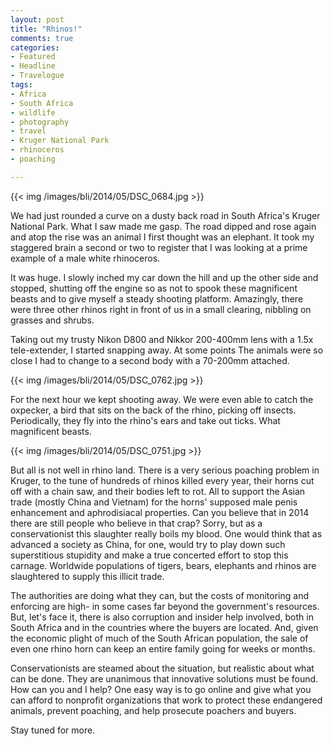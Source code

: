 ```yaml
---
layout: post
title: "Rhinos!"
comments: true
categories:
- Featured
- Headline
- Travelogue
tags:
- Africa
- South Africa
- wildlife
- photography
- travel
- Kruger National Park
- rhinoceros
- poaching

---
```


{{<  img /images/bli/2014/05/DSC_0684.jpg  >}}

We had just rounded a curve on a dusty back road in South Africa's Kruger National Park. What I saw made me gasp. The road dipped and rose again and atop the rise was an animal I first thought was an elephant. It took my staggered brain a second or two to register that I was looking at a prime example of a male white rhinoceros.

<!--more-->

It was huge. I slowly inched my car down the hill and up the other side and stopped, shutting off the engine so as not to spook these magnificent beasts and to give myself a steady shooting platform. Amazingly, there were three other rhinos right in front of us in a small clearing, nibbling on grasses and shrubs. 

Taking out my trusty Nikon D800 and Nikkor 200-400mm lens with a 1.5x tele-extender, I started snapping away. At some points The animals were so close I had to change to a second body with a 70-200mm attached. 

{{<  img /images/bli/2014/05/DSC_0762.jpg  >}}

For the next hour we kept shooting away. We were even able to catch the oxpecker, a bird that sits on the back of the rhino, picking off insects. Periodically, they fly into the rhino's ears and take out ticks. What magnificent beasts. 

{{<  img /images/bli/2014/05/DSC_0751.jpg  >}}

But all is not well in rhino land. There is a very serious poaching problem in Kruger, to the tune of hundreds of rhinos killed every year, their horns cut off with a chain saw, and their bodies left to rot. All to support the Asian trade (mostly China and Vietnam) for the horns' supposed male penis enhancement and aphrodisiacal properties. Can you believe that in 2014 there are still people who believe in that crap? Sorry, but as a conservationist this slaughter really boils my blood. One would think that as advanced a society as China, for one, would try to play down such superstitious stupidity and make a true concerted effort to stop this carnage. Worldwide populations of tigers, bears, elephants and rhinos are slaughtered to supply this illicit trade. 

The authorities are doing what they can, but the costs of monitoring and enforcing are high- in some cases far beyond the government's resources. But, let's face it, there is also corruption and insider help involved, both in South Africa and in the countries where the buyers are located. And, given the economic plight of much of the South African population, the sale of even one rhino horn can keep an entire family going for weeks or months. 

Conservationists are steamed about the situation, but realistic about what can be done. They are unanimous that innovative solutions must be found. How can you and I help? One easy way is to go online and give what you can afford to nonprofit organizations that work to  protect these endangered animals, prevent poaching, and help prosecute poachers and buyers. 

Stay tuned for more. 


